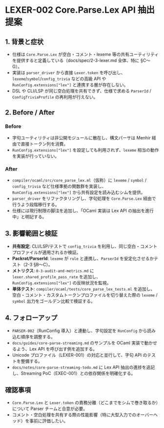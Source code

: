 # LEXER-002 Core.Parse.Lex API 抽出提案

## 1. 背景と症状
- 仕様は `Core.Parse.Lex` が空白・コメント・lexeme 等の共有ユーティリティを提供すると定義している（docs/spec/2-3-lexer.md 全体、特に §C〜G）。  
- 実装は `parser_driver` から直接 `Lexer.token` を呼び出し、`lexeme`/`symbol`/`config_trivia` などの高級 API や `RunConfig.extensions["lex"]` と連携する層が存在しない。  
- DSL や CLI/LSP が同じ空白処理を共有できず、仕様で求める `ParserId` / `ConfigTriviaProfile` の再利用が行えない。

## 2. Before / After
### Before
- 字句ユーティリティは非公開モジュールに散在し、構文パーサは Menhir 経由で直接トークン列を消費。  
- `RunConfig.extensions["lex"]` を設定しても利用されず、`lexeme` 相当の動作を実装が行っていない。

### After
- `compiler/ocaml/src/core_parse_lex.ml`（仮称）に `lexeme` / `symbol` / `config_trivia` など仕様準拠の関数群を実装し、`RunConfig.extensions["lex"]` から共有設定を読み込むシムを提供。  
- `parser_driver` をリファクタリングし、字句処理を `Core.Parse.Lex` 経由で行うよう段階移行する。  
- 仕様には現行制限の脚注を追加し、「OCaml 実装は Lex API の抽出を進行中」と明記する。

## 3. 影響範囲と検証
- **共有設定**: CLI/LSP/テストで `config_trivia` を利用し、同じ空白・コメントプロファイルが適用されるか検証。  
- **Packrat/ParserId**: `lexeme` が `rule` と連携し、`ParserId` を安定化させるかテスト（2-3 §B〜C）。  
- **メトリクス**: `0-3-audit-and-metrics.md` に `lexer.shared_profile_pass_rate` を追加し、`RunConfig.extensions["lex"]` の反映状況を監視。
- **単体テスト**: `compiler/ocaml/tests/core_parse_lex_tests.ml` を追加し、空白・コメント・カスタムトークンプロファイルを切り替えた際の `lexeme` / `symbol` 出力をゴールデン比較で検証する。

## 4. フォローアップ
- `PARSER-002`（RunConfig 導入）と連動し、字句設定を `RunConfig` から読み込む順序を調整する。  
- `docs/guides/core-parse-streaming.md` のサンプルを OCaml 実装で動かせるよう、Lex API を呼び出す例を追加する。  
- Unicode プロファイル（LEXER-001）の対応と並行して、字句 API のテストを整備する。
- `docs/notes/core-parse-streaming-todo.md` に Lex API 抽出の進捗を追記し、Streaming PoC（EXEC-001）との依存関係を明確化する。

## 確認事項
- `Core.Parse.Lex` と `Lexer.token` の責務分離（どこまでをシムで巻き取るか）について Parser チームと合意が必要。  
- コメント・空白処理を共有する際の性能影響（特に大型入力でのオーバーヘッド）を事前に評価したい。
